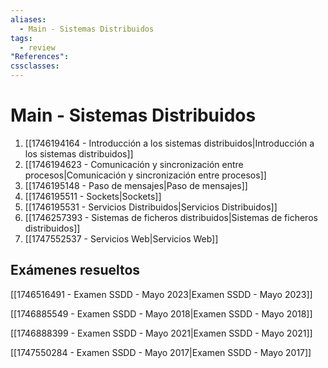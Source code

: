 ```yaml
---
aliases:
  - Main - Sistemas Distribuidos
tags:
  - review
"References":
cssclasses:
---
```

# Main - Sistemas Distribuidos

1.  [[1746194164 - Introducción a los sistemas distribuidos|Introducción a los sistemas distribuidos]]
2.  [[1746194623 - Comunicación y sincronización entre procesos|Comunicación y sincronización entre procesos]]
3. [[1746195148 - Paso de mensajes|Paso de mensajes]] 
4. [[1746195511 - Sockets|Sockets]]
5. [[1746195531 - Servicios Distribuidos|Servicios Distribuidos]] 
6. [[1746257393 - Sistemas de ficheros distribuidos|Sistemas de ficheros distribuidos]]
7. [[1747552537 - Servicios Web|Servicios Web]]


## Exámenes resueltos

[[1746516491 - Examen SSDD - Mayo 2023|Examen SSDD - Mayo 2023]]

[[1746885549 - Examen SSDD - Mayo 2018|Examen SSDD - Mayo 2018]]

[[1746888399 - Examen SSDD - Mayo 2021|Examen SSDD - Mayo 2021]]

[[1747550284 - Examen SSDD - Mayo 2017|Examen SSDD - Mayo 2017]]
